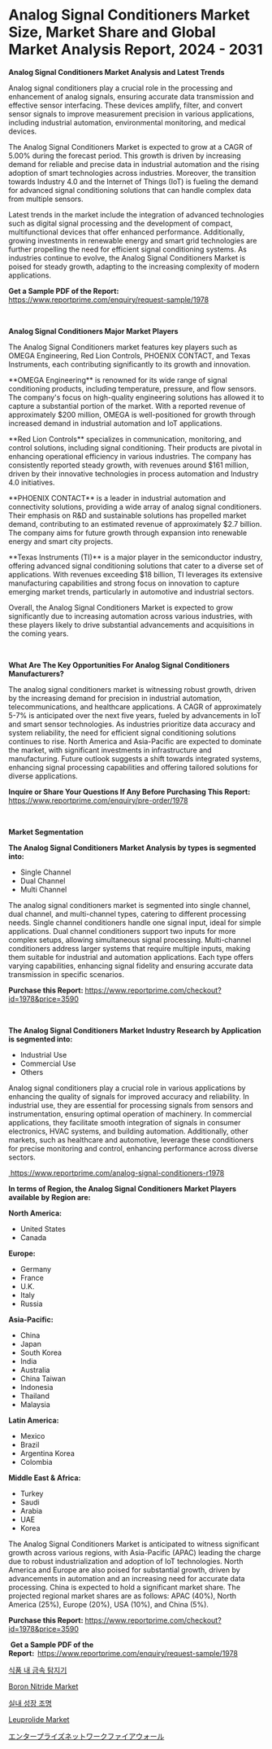 <p><h1>Analog Signal Conditioners Market Size, Market Share and Global Market Analysis Report, 2024 - 2031</h1></p><p><strong>Analog Signal Conditioners Market Analysis and Latest Trends</strong></p>
<p><p>Analog signal conditioners play a crucial role in the processing and enhancement of analog signals, ensuring accurate data transmission and effective sensor interfacing. These devices amplify, filter, and convert sensor signals to improve measurement precision in various applications, including industrial automation, environmental monitoring, and medical devices.</p><p>The Analog Signal Conditioners Market is expected to grow at a CAGR of 5.00% during the forecast period. This growth is driven by increasing demand for reliable and precise data in industrial automation and the rising adoption of smart technologies across industries. Moreover, the transition towards Industry 4.0 and the Internet of Things (IoT) is fueling the demand for advanced signal conditioning solutions that can handle complex data from multiple sensors.</p><p>Latest trends in the market include the integration of advanced technologies such as digital signal processing and the development of compact, multifunctional devices that offer enhanced performance. Additionally, growing investments in renewable energy and smart grid technologies are further propelling the need for efficient signal conditioning systems. As industries continue to evolve, the Analog Signal Conditioners Market is poised for steady growth, adapting to the increasing complexity of modern applications.</p></p>
<p><strong>Get a Sample PDF of the Report:&nbsp;</strong> <a href="https://www.reportprime.com/enquiry/request-sample/1978">https://www.reportprime.com/enquiry/request-sample/1978</a></p>
<p>&nbsp;</p>
<p><strong>Analog Signal Conditioners Major Market Players</strong></p>
<p><p>The Analog Signal Conditioners market features key players such as OMEGA Engineering, Red Lion Controls, PHOENIX CONTACT, and Texas Instruments, each contributing significantly to its growth and innovation.</p><p>**OMEGA Engineering** is renowned for its wide range of signal conditioning products, including temperature, pressure, and flow sensors. The company's focus on high-quality engineering solutions has allowed it to capture a substantial portion of the market. With a reported revenue of approximately $200 million, OMEGA is well-positioned for growth through increased demand in industrial automation and IoT applications.</p><p>**Red Lion Controls** specializes in communication, monitoring, and control solutions, including signal conditioning. Their products are pivotal in enhancing operational efficiency in various industries. The company has consistently reported steady growth, with revenues around $161 million, driven by their innovative technologies in process automation and Industry 4.0 initiatives.</p><p>**PHOENIX CONTACT** is a leader in industrial automation and connectivity solutions, providing a wide array of analog signal conditioners. Their emphasis on R&D and sustainable solutions has propelled market demand, contributing to an estimated revenue of approximately $2.7 billion. The company aims for future growth through expansion into renewable energy and smart city projects.</p><p>**Texas Instruments (TI)** is a major player in the semiconductor industry, offering advanced signal conditioning solutions that cater to a diverse set of applications. With revenues exceeding $18 billion, TI leverages its extensive manufacturing capabilities and strong focus on innovation to capture emerging market trends, particularly in automotive and industrial sectors.</p><p>Overall, the Analog Signal Conditioners Market is expected to grow significantly due to increasing automation across various industries, with these players likely to drive substantial advancements and acquisitions in the coming years.</p></p>
<p>&nbsp;</p>
<p><strong>What Are The Key Opportunities For Analog Signal Conditioners Manufacturers?</strong></p>
<p><p>The analog signal conditioners market is witnessing robust growth, driven by the increasing demand for precision in industrial automation, telecommunications, and healthcare applications. A CAGR of approximately 5-7% is anticipated over the next five years, fueled by advancements in IoT and smart sensor technologies. As industries prioritize data accuracy and system reliability, the need for efficient signal conditioning solutions continues to rise. North America and Asia-Pacific are expected to dominate the market, with significant investments in infrastructure and manufacturing. Future outlook suggests a shift towards integrated systems, enhancing signal processing capabilities and offering tailored solutions for diverse applications.</p></p>
<p><strong>Inquire or Share Your Questions If Any Before Purchasing This Report:</strong> <a href="https://www.reportprime.com/enquiry/pre-order/1978">https://www.reportprime.com/enquiry/pre-order/1978</a></p>
<p>&nbsp;</p>
<p><strong>Market Segmentation</strong></p>
<p><strong>The Analog Signal Conditioners Market Analysis by types is segmented into:</strong></p>
<p><ul><li>Single Channel</li><li>Dual Channel</li><li>Multi Channel</li></ul></p>
<p><p>The analog signal conditioners market is segmented into single channel, dual channel, and multi-channel types, catering to different processing needs. Single channel conditioners handle one signal input, ideal for simple applications. Dual channel conditioners support two inputs for more complex setups, allowing simultaneous signal processing. Multi-channel conditioners address larger systems that require multiple inputs, making them suitable for industrial and automation applications. Each type offers varying capabilities, enhancing signal fidelity and ensuring accurate data transmission in specific scenarios.</p></p>
<p><strong>Purchase this Report:&nbsp;</strong><a href="https://www.reportprime.com/checkout?id=1978&price=3590">https://www.reportprime.com/checkout?id=1978&price=3590</a></p>
<p>&nbsp;</p>
<p><strong>The Analog Signal Conditioners Market Industry Research by Application is segmented into:</strong></p>
<p><ul><li>Industrial Use</li><li>Commercial Use</li><li>Others</li></ul></p>
<p><p>Analog signal conditioners play a crucial role in various applications by enhancing the quality of signals for improved accuracy and reliability. In industrial use, they are essential for processing signals from sensors and instrumentation, ensuring optimal operation of machinery. In commercial applications, they facilitate smooth integration of signals in consumer electronics, HVAC systems, and building automation. Additionally, other markets, such as healthcare and automotive, leverage these conditioners for precise monitoring and control, enhancing performance across diverse sectors.</p></p>
<p><a href="https://www.reportprime.com/analog-signal-conditioners-r1978">&nbsp;https://www.reportprime.com/analog-signal-conditioners-r1978</a></p>
<p><strong>In terms of Region, the Analog Signal Conditioners Market Players available by Region are:</strong></p>
<p>
    <p> <strong> North America: </strong>
        <ul>
            <li>United States</li>
            <li>Canada</li>
        </ul>
        </p> 
    <p> <strong> Europe: </strong>
        <ul>
            <li>Germany</li>
            <li>France</li>
            <li>U.K.</li>
            <li>Italy</li>
            <li>Russia</li>
        </ul>
        </p> 
    <p> <strong> Asia-Pacific: </strong>
        <ul>
            <li>China</li>
            <li>Japan</li>
            <li>South Korea</li>
            <li>India</li>
            <li>Australia</li>
            <li>China Taiwan</li>
            <li>Indonesia</li>
            <li>Thailand</li>
            <li>Malaysia</li>
        </ul>
        </p> 
    <p> <strong> Latin America: </strong>
        <ul>
            <li>Mexico</li>
            <li>Brazil</li>
            <li>Argentina Korea</li>
            <li>Colombia</li>
        </ul>
        </p> 
    <p> <strong> Middle East & Africa: </strong>
        <ul>
            <li>Turkey</li>
            <li>Saudi</li>
            <li>Arabia</li>
            <li>UAE</li>
            <li>Korea</li>
        </ul>
    </p>
    </p>
<p><p>The Analog Signal Conditioners Market is anticipated to witness significant growth across various regions, with Asia-Pacific (APAC) leading the charge due to robust industrialization and adoption of IoT technologies. North America and Europe are also poised for substantial growth, driven by advancements in automation and an increasing need for accurate data processing. China is expected to hold a significant market share. The projected regional market shares are as follows: APAC (40%), North America (25%), Europe (20%), USA (10%), and China (5%).</p></p>
<p><strong>Purchase this Report: </strong><a href="https://www.reportprime.com/checkout?id=1978&price=3590">https://www.reportprime.com/checkout?id=1978&price=3590</a></p>
<p>&nbsp;<strong>Get a Sample PDF of the Report:&nbsp;&nbsp;</strong><a href="https://www.reportprime.com/enquiry/request-sample/1978">https://www.reportprime.com/enquiry/request-sample/1978</a></p>
<p><strong></strong></p>
<p><p><a href="https://github.com/laholand/Market-Research-Report-List-6/blob/main/60249912173.md">식품 내 금속 탐지기</a></p><p><a href="https://www.linkedin.com/pulse/emerging-market-trends-regional-analysis-boron-nitride-forecasted-w48rf?trackingId=T5oYwMyOQEiTdzEPBKPfaQ%3D%3D">Boron Nitride Market</a></p><p><a href="https://medium.com/@kacrimipp/%EC%8B%A4%EB%82%B4-%EC%9E%AC%EB%B0%B0%EC%9A%A9-%EC%A1%B0%EB%AA%85-%EC%8B%9C%EC%9E%A5-%EA%B7%9C%EB%AA%A8-%EC%84%B1%EC%9E%A5-%EC%B6%94%EC%84%B8-%EB%B0%8F-%EC%82%B0%EC%97%85-%EB%B6%84%EC%84%9D-%EC%9C%A0%ED%98%95%EB%B3%84-%EC%9A%A9%EB%8F%84%EB%B3%84-2024%EB%85%84%EB%B6%80%ED%84%B0-2031%EB%85%84%EA%B9%8C%EC%A7%80%EC%9D%98-%EC%98%88%EC%B8%A1-3a0cbfa11d43">실내 성장 조명</a></p><p><a href="https://issuu.com/reportprime-2/docs/leuprolide-market-size-2030.pptx_006916476ef690">Leuprolide Market</a></p><p><a href="https://medium.com/@horaceogisich78/%E4%BC%81%E6%A5%AD%E3%83%8D%E3%83%83%E3%83%88%E3%83%AF%E3%83%BC%E3%82%AF%E3%83%95%E3%82%A1%E3%82%A4%E3%82%A2%E3%82%A6%E3%82%A9%E3%83%BC%E3%83%AB%E5%B8%82%E5%A0%B4%E3%81%AE%E3%83%8A%E3%83%93%E3%82%B2%E3%83%BC%E3%82%B7%E3%83%A7%E3%83%B3-2024%E5%B9%B4%E3%81%8B%E3%82%892031%E5%B9%B4%E3%81%BE%E3%81%A7%E3%81%AE%E5%B0%82%E9%96%80%E5%AE%B6%E5%88%86%E6%9E%90%E3%81%A8%E5%B8%82%E5%A0%B4%E4%BA%88%E6%B8%AC-f31d3d1e6a3d?postPublishedType=initial">エンタープライズネットワークファイアウォール</a></p></p>